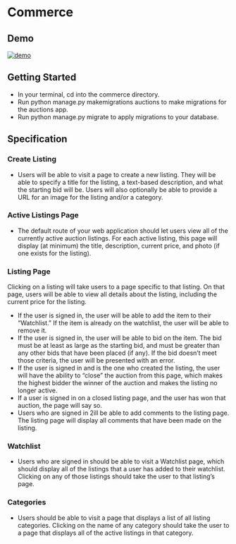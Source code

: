 # Commerce
## Demo
[![demo](https://github.com/jim37500/commerce/blob/main/commerce%20demo.png)](https://www.youtube.com/watch?v=NXjOq8zKM_k)
## Getting Started
- In your terminal, cd into the commerce directory.
- Run python manage.py makemigrations auctions to make migrations for the auctions app.
- Run python manage.py migrate to apply migrations to your database.

## Specification
### Create Listing
- Users will be able to visit a page to create a new listing. They will be able to specify a title for the listing, a text-based description, and what the starting bid will be. Users will also optionally be able to provide a URL for an image for the listing and/or a category.
### Active Listings Page 
- The default route of your web application should let users view all of the currently active auction listings. For each active listing, this page will display (at minimum) the title, description, current price, and photo (if one exists for the listing).
### Listing Page 
Clicking on a listing will take users to a page specific to that listing. On that page, users will be able to view all details about the listing, including the current price for the listing.
- If the user is signed in, the user will be able to add the item to their “Watchlist.” If the item is already on the watchlist, the user will be able to remove it.
- If the user is signed in, the user will be able to bid on the item. The bid must be at least as large as the starting bid, and must be greater than any other bids that have been placed (if any). If the bid doesn’t meet those criteria, the user will be presented with an error.
- If the user is signed in and is the one who created the listing, the user will have the ability to “close” the auction from this page, which makes the highest bidder the winner of the auction and makes the listing no longer active.
- If a user is signed in on a closed listing page, and the user has won that auction, the page will say so.
- Users who are signed in 2ill be able to add comments to the listing page. The listing page will display all comments that have been made on the listing.
### Watchlist
- Users who are signed in should be able to visit a Watchlist page, which should display all of the listings that a user has added to their watchlist. Clicking on any of those listings should take the user to that listing’s page.
### Categories
- Users should be able to visit a page that displays a list of all listing categories. Clicking on the name of any category should take the user to a page that displays all of the active listings in that category.
